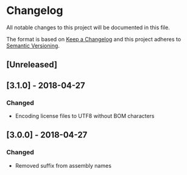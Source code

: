 # Changelog
All notable changes to this project will be documented in this file.

The format is based on [Keep a Changelog](http://keepachangelog.com/en/1.0.0/)
and this project adheres to [Semantic Versioning](http://semver.org/spec/v2.0.0.html).

## [Unreleased]

## [3.1.0] - 2018-04-27
### Changed
 - Encoding license files to UTF8 without BOM characters

## [3.0.0] - 2018-04-27
### Changed
 - Removed suffix from assembly names
 